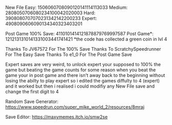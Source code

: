 New File
Easy: 1506060708090120141114113033
Medium:  2808050706080234100042020003 
Hard: 3908080707070231342142200233 
Expert: 4908090606090134340323403201

Post Game
100% Save: 4110101414121878879769997587
Post Game*: 1212131310141331003441741421 
*the code has collected a green coin in lvl 4

Thanks To JV67572 For The 100% Save
Thanks To ScratchySpeedrunner For The Easy Save
Thanks To e1_0 For The Post Game Save



Expert saves are very weird, to unlock expert your supposed to 100% the game but beating the game counts for some reason
when you beat the game your in post game and there isn't away back to the beginning without losing the abilty to play expert
so i edited the games diffulty to 4 (expert) and it worked but then i realised i could modifiy any New File save and change the first digit to 4


Random Save Generator:
https://www.speedrun.com/super_mike_world_2/resources/8mraj

Save Editor:
https://maxymemes.itch.io/smw2se
